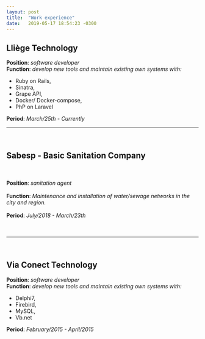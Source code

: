 ```yaml
---
layout: post
title:  "Work experience"
date:   2019-05-17 18:54:23 -0300
---
```


## Lliège Technology

**Position**: *software developer* <br/>
**Function**: *develop new tools and maintain existing own systems with:*

* Ruby on Rails, 
* Sinatra, 
* Grape API,
* Docker/ Docker-compose,
* PhP on Laravel

**Period**: *March/25th - Currently*
<hr>
<br>

## Sabesp - Basic Sanitation Company
<br><br>
**Position**: *sanitation agent* <br/><br>
**Function**: *Maintenance and installation of water/sewage networks in the city and region.*<br><br>
**Period**: *July/2018 - March/23th*
<br><br><br>
<hr><br>

## Via Conect Technology

**Position**: *software developer* <br/>
**Function**: *develop new tools and maintain existing own systems with:*

* Delphi7, 
* Firebird, 
* MySQL,
* Vb.net

**Period**: *February/2015 - April/2015*